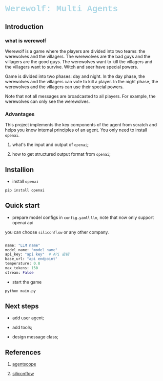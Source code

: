 <h1 style="font-family: 'Courier New', monospace; color: #ADD8E6;">Werewolf: Multi Agents</h1>




## Introduction

### what is werewolf
Werewolf is a game where the players are divided into two teams: the werewolves and the villagers. The werewolves are the bad guys and the villagers are the good guys. The werewolves want to kill the villagers and the villagers want to survive. Witch and seer have special powers.

Game is divided into two phases: day and night. In the day phase, the werewolves and the villagers can vote to kill a player. In the night phase, the werewolves and the villagers can use their special powers.

Note that not all messages are broadcasted to all players. For example, the werewolves can only see the werewolves.


### Advantages

This project implements the key components of the agent from scratch and helps you know internal principles of an agent. You only need to install `openai`.

1. what's the input and output of `openai`;

2. how to get structured output format from `openai`;




## Installion

* install `openai`

```bash
pip install openai
```



## Quick start

* prepare model configs in `config.yaml`\ `llm`, note that now only support openai api

you can choose `siliconflow` or any other company.


```python

name: "LLM name"  
model_name: "model name"  
api_key: "api key"  # API 密钥
base_url: "api endpoint"  
temperature: 0.8  
max_tokens: 150  
stream: False  
```




* start the game

```python
python main.py
```


## Next steps

* add user agent;

* add tools;

* design message class;



## References

1. [agentscope](https://github.com/modelscope/agentscope)

2. [siliconflow](https://cloud.siliconflow.cn/models)